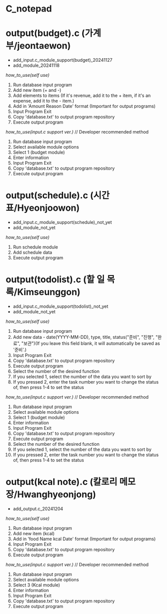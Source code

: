 # C_notepad

# output(budget).c  (가계부/jeontaewon)
+ add_input.c_module_support(budget)_20241127
+ add_module_20241118

_how_to_use(self use)_
  1. Run database input program
  2. Add new item (+ and -)
  3. Add elements to items (If it's revenue, add it to the + item, if it's an expense, add it to the - item.)
  4. Add in 'Amount Reason Date' format (Important for output programs)
  5. Input Program Exit
  6. Copy 'database.txt' to output program repository
  7. Execute output program

_how_to_use(input.c support ver.)_  // Developer recommended method
  1. Run database input program
  2. Select available module options
  3. Select 1 (budget module)
  4. Enter information
  5. Input Program Exit
  6. Copy 'database.txt' to output program repository
  7. Execute output program

# output(schedule).c  (시간표/Hyeonjoowon)
+ add_input.c_module_support(schedule)_not_yet
+ add_module_not_yet

_how_to_use(self use)_ 
  1. Run schedule module
  2. Add schedule data
  3. Execute output program

# output(todolist).c  (할 일 목록/Kimseunggon)
+ add_input.c_module_support(todolist)_not_yet
+ add_module_not_yet

_how_to_use(self use)_
  1. Run database input program
  2. Add new data - date(YYYY-MM-DD), type, title, status("준비", "진행", "완료", "보관")(If you leave this field blank, it will automatically be saved as '준비'.)
  3. Input Program Exit
  4. Copy 'database.txt' to output program repository
  5. Execute output program
  6. Select the number of the desired function
  7. If you selected 1, select the number of the data you want to sort by
  8. If you pressed 2, enter the task number you want to change the status of, then press 1-4 to set the status

 _how_to_use(input.c support ver.)_  // Developer recommended method
  1. Run database input program
  2. Select available module options
  3. Select 1 (budget module)
  4. Enter information
  5. Input Program Exit
  6. Copy 'database.txt' to output program repository
  7. Execute output program
  8. Select the number of the desired function
  9. If you selected 1, select the number of the data you want to sort by
  10. If you pressed 2, enter the task number you want to change the status of, then press 1-4 to set the status

# output(kcal note).c (칼로리 메모장/Hwanghyeonjong)
+ add_output.c_20241204 

_how_to_use(self use)_
  1. Run database input program
  2. Add new item (kcal)
  3. Add in 'food Name kcal Date' format (Important for output programs)
  4. Input Program Exit
  5. Copy 'database.txt' to output program repository
  6. Execute output program

 _how_to_use(input.c support ver.)_  // Developer recommended method
  1. Run database input program
  2. Select available module options
  3. Select 3 (Kcal module)
  4. Enter information
  5. Input Program Exit
  6. Copy 'database.txt' to output program repository
  7. Execute output program
